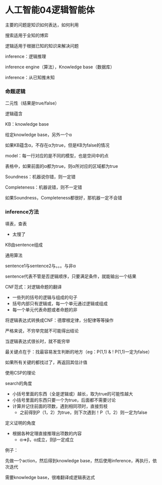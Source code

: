 # 人工智能04逻辑智能体

主要的问题是知识如何表达，如何利用

搜索适用于全知的博弈

逻辑适用于根据已知的知识来解决问题

inference：逻辑推理

inference engine（算法），Knowledge base（数据库）

inference：从已知推未知

### 命题逻辑

二元性（结果是true/false）

逻辑蕴含

KB：knowledge base

给定knowledge base，另外一个α

如果KB蕴含α，不存在α为true，但是KB为false的情况

model：每一行对应的是不同的模型，也是空间中的点

表格中，如果前面的α都为true，则α所对应的区域都为true

Soundness：机器说你错，则一定错

Completeness：机器说错，则不一定错

如果Soundness，Completeness都很好，那机器一定不会错

### inference方法

填表，查表

- 太慢了

KB由sentence组成

通用算法

sentence1与sentence2与。。。与非α

sentence代表不管是否逻辑顺序，只要满足条件，就能输出一个结果

CNF范式：对逻辑命题的翻译

- 一些列的括号的逻辑与组成的句子
- 括号内部只有逻辑或，每一个单元通过逻辑或组成
- 每一个单元代表命题或者命题的非

将逻辑表达式转换成CNF：德摩根定律，分配律等等操作

严格来说，不穷举完就不可能得出结论

当逻辑表达式很长时，就不能穷举

最关键点在于：找最容易发生判断的地方（eg：P(1,1) & ! P(1,1)一定为false）

如果所有关键的都找过了，再返回其估计值

使用CSP的理论

search的角度

- 小括号里面的东西（全是逻辑或）越长，取为true的可能性越大
- 小括号里面的东西只要一个为true，后面都不需要讨论
- 计算并记住前面的项数，遇到相同项时，直接剪枝
  - 之前得到P（1，2）为true，则下次遇到！P（1，2）则一定为false

定义证明的角度

- 根据各种定理直接推理出项数的内容
  - α=>β，α成立，则β一定成立

例子：

先做一个action，然后得到knowledge base，然后使用inference，再执行，依次迭代

需要knowledge base，很难翻译成逻辑表达式